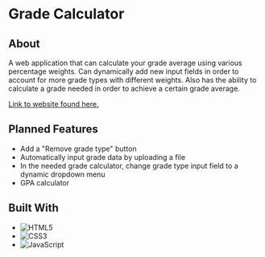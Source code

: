 <h1>Grade Calculator</h1>

<h2>About</h2>


A web application that can calculate your grade average using various percentage weights. Can dynamically add new input fields in order to account for more grade types with different weights. Also has the ability to calculate a grade needed in order to achieve a certain grade average.

<a href="https://jclanting.github.io/grade-calculator/" target="_blank">Link to website found here.</a>

<h2>Planned Features</h2>

<ul>
  <li>Add a "Remove grade type" button</li>
  <li>Automatically input grade data by uploading a file</li>
  <li>In the needed grade calculator, change grade type input field to a dynamic dropdown menu</li>
  <li>GPA calculator</li>
 </ul>

<h2>Built With</h2>

<ul>
  <li><img src="https://img.shields.io/badge/html5-%23E34F26.svg?style=for-the-badge&amp;logo=html5&amp;logoColor=white" alt="HTML5"></li>
  <li><img src="https://img.shields.io/badge/css3-%231572B6.svg?style=for-the-badge&amp;logo=css3&amp;logoColor=white" alt="CSS3"></li>
  <li><img src="https://img.shields.io/badge/javascript-%23323330.svg?style=for-the-badge&amp;logo=javascript&amp;logoColor=%23F7DF1E" alt="JavaScript"></li>
</ul>
